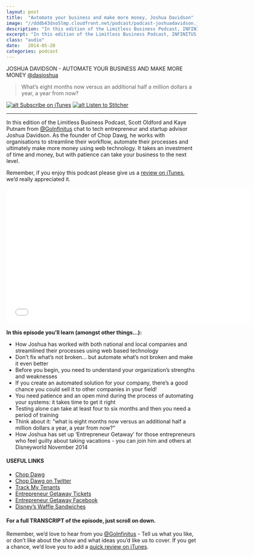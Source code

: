 ```yaml
---
layout: post
title:  "Automate your business and make more money, Joshua Davidson"
image: "//dddb43dxo5lmp.cloudfront.net/podcast/podcast-joshuadavidson.jpg"
description: "In this edition of the Limitless Business Podcast, INFINITUS chats to tech entrepreneur and startup advisor Joshua Davidson. As the founder of Chop Dawg, he works with organisations to streamline their workflow, automate their processes and ultimately make more money using web technology. It takes an investment of time and money, but with patience can take your business to the next level." 
excerpt: "In this edition of the Limitless Business Podcast, INFINITUS chats to tech entrepreneur and startup advisor Joshua Davidson."
class: "audio"
date:   2014-05-20
categories: podcast
---
```


JOSHUA DAVIDSON - AUTOMATE YOUR BUSINESS AND MAKE MORE MONEY [@dasjoshua](http://twitter.com/dasjoshua)

>What’s eight months now versus an additional half a million dollars a year, a year from now?

[![alt Subscribe on iTunes](//dddb43dxo5lmp.cloudfront.net/podcast/Subscribe_on_iTunes_Badge_US-UK_110x40_0824.png "Subscribe on iTunes")](https://itunes.apple.com/us/podcast/get-people-talking-about-your/id873320660?i=312438726&mt=2)
[![alt Listen to Stitcher](//cloudfront.assets.stitcher.com/promo.assets/stitcher-banner-120x90.jpg "Listen to Stitcher")](http://www.stitcher.com/s?eid=33754145&refid=stpr)

*****

In this edition of the Limitless Business Podcast, Scott Oldford and Kaye Putnam from [@GoInfinitus](http://twitter.com/goinfinitus) chat to tech entrepreneur and startup advisor Joshua Davidson. As the founder of Chop Dawg, he works with organisations to streamline their workflow, automate their processes and ultimately make more money using web technology. It takes an investment of time and money, but with patience can take your business to the next level.

Remember, if you enjoy this podcast please give us a [review on iTunes](https://itunes.apple.com/us/podcast/limitless-business-podcast/id873320660?mt=2), we’d really appreciated it.

<iframe style="border: none" src="//html5-player.libsyn.com/embed/episode/id/2840126/height/360/width/640/theme/standard/direction/no/autoplay/no/autonext/no/thumbnail/yes/preload/no/no_addthis/no/" height="360" width="640" scrolling="no"  allowfullscreen webkitallowfullscreen mozallowfullscreen oallowfullscreen msallowfullscreen></iframe>


**In this episode you’ll learn (amongst other things…):**
  
- How Joshua has worked with both national and local companies and streamlined their processes using web based technology
- Don’t fix what’s not broken… but automate what’s not broken and make it even better
- Before you begin, you need to understand your organization’s strengths and weaknesses
- If you create an automated solution for your company, there’s a good chance you could sell it to other companies in your field!
- You need patience and an open mind during the process of automating your systems: it takes time to get it right
- Testing alone can take at least four to six months and then you need a period of training
- Think about it: “what is eight months now versus an additional half a million dollars a year, a year from now?”
- How Joshua has set up ‘Entrepreneur Getaway’ for those entrepreneurs who feel guilty about taking vacations - you can join him and others at Disneyworld November 2014

#### USEFUL LINKS
- [Chop Dawg](http://www.chopdawg.com)
- [Chop Dawg on Twitter](http://twitter.com/in/ChopDawgStudios)
- [Track My Tenants](https://www.trackmytenants.com)
- [Entrepreneur Getaway Tickets](https://www.picatic.com/entrepreneurgetaway)
- [Entrepreneur Getaway Facebook](http://facebook.com/entrepreneurgetaway)
- [Disney’s Waffle Sandwiches](http://www.disneyfoodblog.com/2011/11/13/new-waffle-sandwiches-at-magic-kingdoms-sleepy-hollow/)
 

#### For a full TRANSCRIPT of the episode, just scroll on down.
 
Remember, we’d love to hear from you [@GoInfinitus](http://twitter.com/goinfinitus) - Tell us what you like, or don’t like about the show and what ideas you’d like us to cover. If you get a chance, we’d love you to add a [quick review on iTunes](https://itunes.apple.com/us/podcast/limitless-business-podcast/id873320660?mt=2).